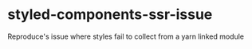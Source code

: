 # styled-components-ssr-issue
Reproduce's issue where styles fail to collect from a yarn linked module

